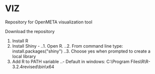 # VIZ
Repository for OpenMETA visualization tool 

Download the repository
1. Install R
2. Install Shiny - 
..1. Open R. 
..2. From command line type: install.packages("shiny")
..3. Choose yes when prompted to create a local library
3. Add R to PATH variable
..- Default in windows: C:\Program Files\R\R-3.2.4revised\bin\x64
